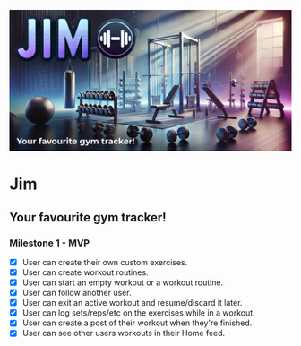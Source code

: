![](./app/opengraph-image.png)

# Jim

## Your favourite gym tracker!

### Milestone 1 - MVP

- [x] User can create their own custom exercises.
- [x] User can create workout routines.
- [x] User can start an empty workout or a workout routine.
- [x] User can follow another user.
- [x] User can exit an active workout and resume/discard it later.
- [x] User can log sets/reps/etc on the exercises while in a workout.
- [x] User can create a post of their workout when they're finished.
- [x] User can see other users workouts in their Home feed.
